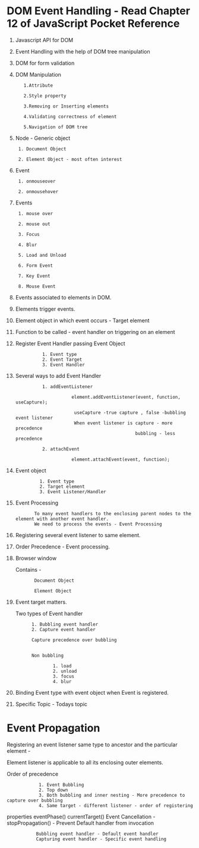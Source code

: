 
# DOM Event Handling - Read Chapter 12 of JavaScript Pocket Reference

1. Javascript API for DOM

2. Event Handling with the help of DOM tree manipulation

3. DOM for form validation 

4. DOM Manipulation
  
          1.Attribute
      
          2.Style property
      
          3.Removing or Inserting elements
      
          4.Validating correctness of element
      
          5.Navigation of DOM tree
 
 6. Node - Generic object 
      
         1. Document Object
         
         2. Element Object - most often interest 
 
 7. Event 
  
         1. onmouseover
         
         2. onmousehover 
         
         
 8. Events 
      
         1. mouse over
         
         2. mouse out
         
         3. Focus
         
         4. Blur
         
         5. Load and Unload
         
         6. Form Event 
         
         7. Key Event
         
         8. Mouse Event 
         
 
 9. Events associated to elements in DOM.

10. Elements trigger events.
 
11. Element object in which event occurs - Target element

12. Function to be called - event handler on triggering on an element

13. Register Event Handler passing Event Object

                  1. Event type
                  2. Event Target
                  3. Event Handler

14. Several ways to add Event Handler 
                
                  1. addEventListener
                            
                             element.addEventListener(event, function, useCapture);
                              
                              useCapture -true capture , false -bubbling event listener 
                              When event listener is capture - more precedence
                                                     bubbling - less precedence 
                             
                  2. attachEvent

                             element.attachEvent(event, function);

   
15. Event object 
        
                 1. Event type
                 2. Target element
                 3. Event Listener/Handler
 
 
16.  Event Processing 
               
                To many event handlers to the enclosing parent nodes to the element with another event handler.
                We need to process the events - Event Processing
 
 
17.  Registering several event listener to same element.

18.  Order Precedence - Event processing.

19.  Browser window 

     Contains - 
                
                Document Object
                
                Element Object
       
20. Event target matters.

    Two types of Event handler
    
              1. Bubbling event handler
              2. Capture event handler 
              
              Capture precedence over bubbling
              
              
              Non bubbling 
                
                      1. load
                      2. unload 
                      3. focus
                      4. blur 
              

21. Binding Event type with event object when Event is registered.

22. Specific Topic - Todays topic 

# Event Propagation 

Registering an event listener same type to ancestor and the particular element - 

Element listener is applicable to all its enclosing outer elements. 

Order of precedence 
 
                1. Event Bubbling
                2. Top down 
                3. Both bubbling and inner nesting - More precedence to capture over bubbling 
                4. Same target - different listener - order of registering 
                
 properties 
               eventPhase()
               currentTarget()
              Event Cancellation - stopPropagation() - Prevent Default handler from invocation
               
               Bubbling event handler - Default event handler 
               Capturing event handler - Specific event handling 

                
